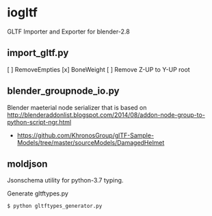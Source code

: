 # iogltf
GLTF Importer and Exporter for blender-2.8 

## import_gltf.py

[ ] RemoveEmpties
[x] BoneWeight
[ ] Remove Z-UP to Y-UP root

## blender_groupnode_io.py
Blender maeterial node serializer that is based on 
http://blenderaddonlist.blogspot.com/2014/08/addon-node-group-to-python-script-ngr.html

* https://github.com/KhronosGroup/glTF-Sample-Models/tree/master/sourceModels/DamagedHelmet

## moldjson
Jsonschema utility for python-3.7 typing.

Generate gltftypes.py

```
$ python gltftypes_generator.py
```
